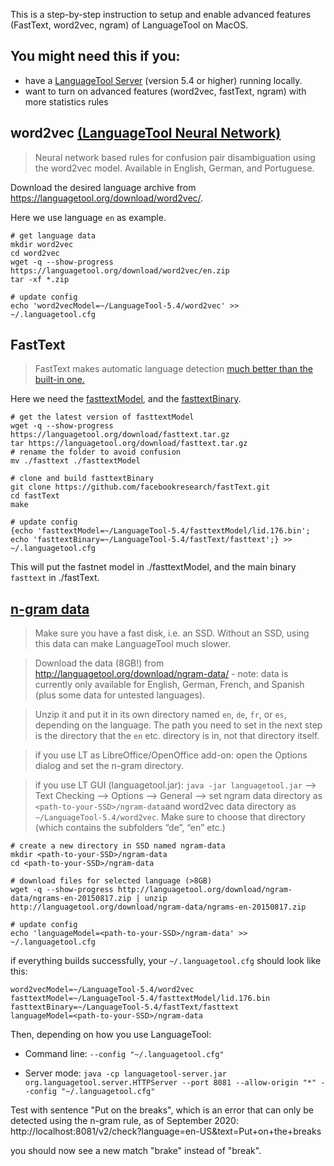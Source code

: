 This is a step-by-step instruction to setup and enable advanced features (FastText, word2vec, ngram) of LanguageTool on MacOS. 


## You might need this if you: 
* have a [LanguageTool Server](https://dev.languagetool.org/http-server)  (version 5.4 or higher) running locally. 
* want to turn on advanced features (word2vec, fastText, ngram) with more statistics rules


## word2vec [(LanguageTool Neural Network)](https://github.com/gulp21/languagetool-neural-network)

> Neural network based rules for confusion pair disambiguation using the word2vec model. Available in English, German, and Portuguese.

Download the desired language archive from https://languagetool.org/download/word2vec/. 

Here we use language `en` as example. 
  ```
  # get language data 
  mkdir word2vec
  cd word2vec
  wget -q --show-progress https://languagetool.org/download/word2vec/en.zip
  tar -xf *.zip
  
  # update config 
  echo 'word2vecModel=~/LanguageTool-5.4/word2vec' >> ~/.languagetool.cfg
  ```
## FastText
> FastText makes automatic language detection [much better than the built-in one.](https://github.com/languagetool-org/languagetool/blob/master/languagetool-standalone/CHANGES.md#http-api--lt-server-4)

Here we need the [fasttextModel](https://fasttext.cc/docs/en/language-identification.html), and the [fasttextBinary](https://fasttext.cc/docs/en/support.html).

  ```
  # get the latest version of fasttextModel
  wget -q --show-progress https://languagetool.org/download/fasttext.tar.gz
  tar https://languagetool.org/download/fasttext.tar.gz
  # rename the folder to avoid confusion
  mv ./fasttext ./fasttextModel 

  # clone and build fasttextBinary
  git clone https://github.com/facebookresearch/fastText.git
  cd fastText
  make

  # update config
  {echo 'fasttextModel=~/LanguageTool-5.4/fasttextModel/lid.176.bin'; echo 'fasttextBinary=~/LanguageTool-5.4/fastText/fasttext';} >> ~/.languagetool.cfg
  ```
This will put the fastnet model in ./fasttextModel, and the main binary `fasttext` in ./fastText. 

## [n-gram data](https://dev.languagetool.org/finding-errors-using-n-gram-data)

> Make sure you have a fast disk, i.e. an SSD. Without an SSD, using this data can make LanguageTool much slower.

> Download the data (8GB!) from http://languagetool.org/download/ngram-data/ - note: data is currently only available for English, German, French, and Spanish (plus some data for untested languages).

> Unzip it and put it in its own directory named `en`, `de`, `fr`, or `es`, depending on the language. The path you need to set in the next step is the directory that the `en` etc. directory is in, not that directory itself.

> if you use LT as LibreOffice/OpenOffice add-on: open the Options dialog and set the n-gram directory.

> if you use LT GUI (languagetool.jar): `java -jar languagetool.jar` --> Text Checking --> Options --> General --> set ngram data directory as `<path-to-your-SSD>/ngram-data`and word2vec data directory as `~/LanguageTool-5.4/word2vec`. Make sure to choose that directory (which contains the subfolders “de”, “en” etc.)


  ```
  # create a new directory in SSD named ngram-data
  mkdir <path-to-your-SSD>/ngram-data
  cd <path-to-your-SSD>/ngram-data
  
  # download files for selected language (>8GB)
  wget -q --show-progress http://languagetool.org/download/ngram-data/ngrams-en-20150817.zip | unzip http://languagetool.org/download/ngram-data/ngrams-en-20150817.zip 
  
  # update config 
  echo 'languageModel=<path-to-your-SSD>/ngram-data' >> ~/.languagetool.cfg
  ```

if everything builds successfully, your `~/.languagetool.cfg` should look like this: 
  ```
  word2vecModel=~/LanguageTool-5.4/word2vec
  fasttextModel=~/LanguageTool-5.4/fasttextModel/lid.176.bin
  fasttextBinary=~/LanguageTool-5.4/fastText/fasttext
  languageModel=<path-to-your-SSD>/ngram-data
  ```

Then, depending on how you use LanguageTool:

* Command line: `--config "~/.languagetool.cfg"`

* Server mode: `java -cp languagetool-server.jar org.languagetool.server.HTTPServer --port 8081 --allow-origin "*" --config "~/.languagetool.cfg"`

Test with sentence "Put on the breaks", which is an error that can only be detected using the n-gram rule, as of September 2020: 
http://localhost:8081/v2/check?language=en-US&text=Put+on+the+breaks

you should now see a new match "brake" instead of "break".
